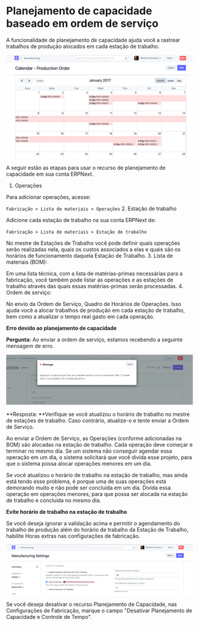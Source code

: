 # Planejamento de capacidade baseado em ordem de serviço



A funcionalidade de planejamento de capacidade ajuda você a rastrear trabalhos de produção alocados em cada estação de trabalho.


![Permissão do Role Desk](/files/capacity-1.png)


A seguir estão as etapas para usar o recurso de planejamento de capacidade em sua conta ERPNext.


1. Operações


Para adicionar operações, acesse:


`Fabricação > Lista de materiais > Operações`
2. Estação de trabalho


Adicione cada estação de trabalho na sua conta ERPNext de:


`Fabricação > Lista de materiais > Estação de trabalho`


No mestre de Estações de Trabalho você pode definir quais operações serão realizadas nela, quais os custos associados a elas e quais são os horários de funcionamento daquela Estação de Trabalho.
3. Lista de materiais (BOM):


Em uma lista técnica, com a lista de matérias-primas necessárias para a fabricação, você também pode listar as operações e as estações de trabalho através das quais essas matérias-primas serão processadas.
4. Ordem de serviço:


No envio da Ordem de Serviço, Quadro de Horários de Operações. Isso ajuda você a alocar trabalhos de produção em cada estação de trabalho, bem como a atualizar o tempo real gasto em cada operação.


  

**Erro devido ao planejamento de capacidade**


**Pergunta:** Ao enviar a ordem de serviço, estamos recebendo a seguinte mensagem de erro.


![Permissão do Role Desk](/files/capacity-2.png)


*\*Resposta: \**Verifique se você atualizou o horário de trabalho no mestre de estações de trabalho. Caso contrário, atualize-o e tente enviar a Ordem de Serviço.


Ao enviar a Ordem de Serviço, as Operações (conforme adicionadas na BOM) são alocadas na estação de trabalho. Cada operação deve começar e terminar no mesmo dia. Se um sistema não conseguir agendar essa operação em um dia, o sistema solicitará que você divida esse projeto, para que o sistema possa alocar operações menores em um dia.


Se você atualizou o horário de trabalho na estação de trabalho, mas ainda está tendo esse problema, é porque uma de suas operações está demorando muito e não pode ser concluída em um dia. Divida essa operação em operações menores, para que possa ser alocada na estação de trabalho e concluída no mesmo dia.


  

**Evite horário de trabalho na estação de trabalho**


Se você deseja ignorar a validação acima e permitir o agendamento do trabalho de produção além do horário de trabalho da Estação de Trabalho, habilite
Horas extras nas configurações de fabricação.


![Permissão do Role Desk](/files/capacity-3.png)


Se você deseja desativar o recurso Planejamento de Capacidade, nas Configurações de Fabricação, marque o campo "Desativar Planejamento de Capacidade e Controle de Tempo".



